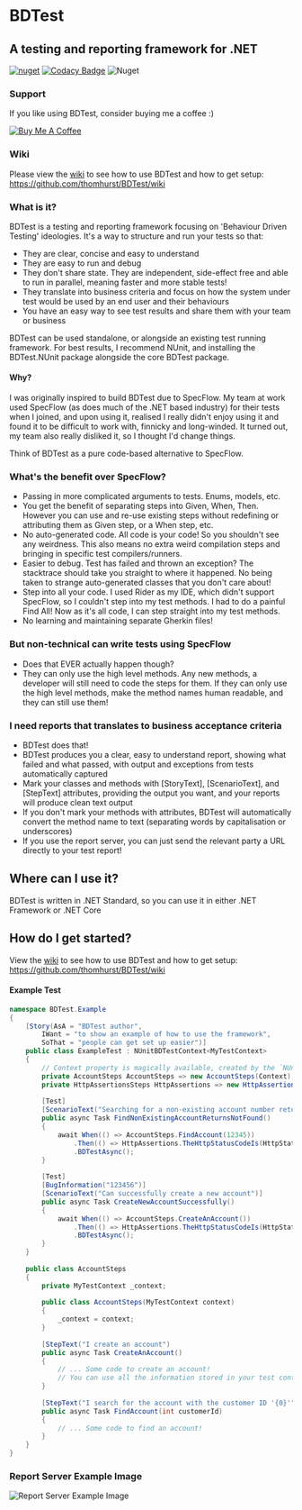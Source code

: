 # BDTest
## A testing and reporting framework for .NET

[![nuget](https://img.shields.io/nuget/v/BDTest.svg)](https://www.nuget.org/packages/BDTest/)
[![Codacy Badge](https://api.codacy.com/project/badge/Grade/976b0c6b323b43ef94334f503af9b737)](https://www.codacy.com/app/thomhurst/BDTest?utm_source=github.com&amp;utm_medium=referral&amp;utm_content=thomhurst/BDTest&amp;utm_campaign=Badge_Grade)
![Nuget](https://img.shields.io/nuget/dt/BDTest)

### Support

If you like using BDTest, consider buying me a coffee :)

<a href="https://www.buymeacoffee.com/tomhurst" target="_blank"><img src="https://www.buymeacoffee.com/assets/img/custom_images/orange_img.png" alt="Buy Me A Coffee" style="height: auto !important;width: auto !important;" ></a>

### Wiki

Please view the [wiki](https://github.com/thomhurst/BDTest/wiki) to see how to use BDTest and how to get setup: https://github.com/thomhurst/BDTest/wiki

### What is it?
BDTest is a testing and reporting framework focusing on 'Behaviour Driven Testing' ideologies. 
It's a way to structure and run your tests so that:
- They are clear, concise and easy to understand
- They are easy to run and debug
- They don't share state. They are independent, side-effect free and able to run in parallel, meaning faster and more stable tests!
- They translate into business criteria and focus on how the system under test would be used by an end user and their behaviours
- You have an easy way to see test results and share them with your team or business

BDTest can be used standalone, or alongside an existing test running framework. For best results, I recommend NUnit, and installing the BDTest.NUnit package alongside the core BDTest package.

#### Why?
I was originally inspired to build BDTest due to SpecFlow.
My team at work used SpecFlow (as does much of the .NET based industry) for their tests when I joined, and upon using it, realised I really didn't enjoy using it and found it to be difficult to work with, finnicky and long-winded.
It turned out, my team also really disliked it, so I thought I'd change things.

Think of BDTest as a pure code-based alternative to SpecFlow.

### What's the benefit over SpecFlow?
- Passing in more complicated arguments to tests. Enums, models, etc.
- You get the benefit of separating steps into Given, When, Then. However you can use and re-use existing steps without redefining or attributing them as Given step, or a When step, etc.
- No auto-generated code. All code is your code! So you shouldn't see any weirdness. This also means no extra weird compilation steps and bringing in specific test compilers/runners.
- Easier to debug. Test has failed and thrown an exception? The stacktrace should take you straight to where it happened. No being taken to strange auto-generated classes that you don't care about!
- Step into all your code. I used Rider as my IDE, which didn't support SpecFlow, so I couldn't step into my test methods. I had to do a painful Find All! Now as it's all code, I can step straight into my test methods.
- No learning and maintaining separate Gherkin files!

### But non-technical can write tests using SpecFlow
- Does that EVER actually happen though?
- They can only use the high level methods. Any new methods, a developer will still need to code the steps for them. If they can only use the high level methods, make the method names human readable, and they can still use them!

### I need reports that translates to business acceptance criteria
- BDTest does that!
- BDTest produces you a clear, easy to understand report, showing what failed and what passed, with output and exceptions from tests automatically captured
- Mark your classes and methods with [StoryText], [ScenarioText], and [StepText] attributes, providing the output you want, and your reports will produce clean text output
- If you don't mark your methods with attributes, BDTest will automatically convert the method name to text (separating words by capitalisation or underscores)
- If you use the report server, you can just send the relevant party a URL directly to your test report!

## Where can I use it?
BDTest is written in .NET Standard, so you can use it in either .NET Framework or .NET Core

## How do I get started?

View the [wiki](https://github.com/thomhurst/BDTest/wiki) to see how to use BDTest and how to get setup: https://github.com/thomhurst/BDTest/wiki
#### Example Test

```csharp
namespace BDTest.Example
{
    [Story(AsA = "BDTest author",
        IWant = "to show an example of how to use the framework",
        SoThat = "people can get set up easier")]
    public class ExampleTest : NUnitBDTestContext<MyTestContext>
    {
        // Context property is magically available, created by the `NUnitBDTestContext` base class. It's unique for each NUnit test!
        private AccountSteps AccountSteps => new AccountSteps(Context);
        private HttpAssertionsSteps HttpAssertions => new HttpAssertionsSteps(Context);
        
        [Test]
        [ScenarioText("Searching for a non-existing account number returns Not Found")]
        public async Task FindNonExistingAccountReturnsNotFound()
        {
            await When(() => AccountSteps.FindAccount(12345))
                .Then(() => HttpAssertions.TheHttpStatusCodeIs(HttpStatusCode.NotFound))
                .BDTestAsync();
        }
        
        [Test]
        [BugInformation("123456")]
        [ScenarioText("Can successfully create a new account")]
        public async Task CreateNewAccountSuccessfully()
        {
            await When(() => AccountSteps.CreateAnAccount())
                .Then(() => HttpAssertions.TheHttpStatusCodeIs(HttpStatusCode.OK))
                .BDTestAsync();
        }
    }
    
    public class AccountSteps
    {
        private MyTestContext _context;
        
        public class AccountSteps(MyTestContext context)
        {
            _context = context;
        }
        
        [StepText("I create an account")
        public async Task CreateAnAccount()
        {
            // ... Some code to create an account!
            // You can use all the information stored in your test context object that was passed into the constructor!
        }
        
        [StepText("I search for the account with the customer ID '{0}'")
        public async Task FindAccount(int customerId)
        {
            // ... Some code to find an account!
        }
    }
}
```

### Report Server Example Image
![Report Server Example Image](https://github.com/thomhurst/BDTest/blob/master/Images/Test%20Luns%20List.png?raw=true)
